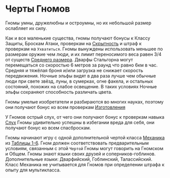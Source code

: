 # Черты Гномов

<plate name="Остроумие" subtype="Черта" img="gnomemale.png" stats="+2ИНТ, +2ХАР, -2СИЛ">
  Гномы умны, дружелюбны и остроумны, но их небольшой размер ослабляет их силу.
</plate>
<plate name="Маленькие размеры" subtype="Черта" img="strength.png" stats="+1КЗ, +1АТК, +4НВК, -4НВК">

  Как и все маленькие существа, гномы получают бонусы к Классу Защиты, Броскам Атаки, проверкам на [Скрытность](../skills/stealth.md) и штраф к проверкам на `Ухватиться`. Гномы вынуждены использовать меньшее по размерам оружие чем люди, и их лимит переносимого веса равен 3/4 от существ [Среднего размера](../../tables/1-3.1.md#Маленькие).
</plate>
<plate name="Средняя скорость" subtype="Черта" img="speed.png" stats="6м, 6км">
  Дварфы Стальгорна могут перемещаться со скоростью 6 метров за раунд что равно 6км в час. Средняя и тяжёлая броня и/или загрузка не снижает скорость передвижения.
</plate>
<plate name="Видимость в слабом свете" subtype="Черта" img="darkvision.png" stats="x2">
  Ночные эльфы видят в два раза лучше чем обычные люди при свете звёзд, луны, в сумерках, огне факела, и остальных состояний, похожих на слабое освещение. В таких условиях Ночные эльфы сохраняют способность различать цвета.
</plate>
<plate name="Инженеры" subtype="Черта" img="engineering.png" stats="+2НВК">

 Гномы умелые изобретатели и разбираются во многих науках, поэтому они получают бонус ко всем проверкам [Изготовления](../../skills/craft.md)
</plate>
<plate name="Отличный слух" subtype="Черта" img="listen.png" stats="+2НВК">

 У Гномов острый слух, от чего они получают бонус к проверкам навыка [Слух](../../skills/listen.md)
</plate>
<plate name="Проворство" subtype="Черта" img="agilityspec.png" stats="+1СБ">
 Гномы удивительно успешны в избегании вреда для себя, они получают бонус ко всем спасброскам.
</plate>
<plate name="Технологии" subtype="Черта" img="tech.png" stats="+2БСБ">

 Гномы начинают игру с одной дополнительной чертой класса [Механика](../../classes/tinker.md) из [Таблицы 1-6](../../tables/1-6.md). Гном должен соответствовать предварительным условиям, связанным с этой `Чертой`
</plate>
<plate name="Гномские языки" subtype="Черта" img="lang.png">
  Гномы могут говорить на Гномском и Общем.
</plate>
<plate name="Гномские языки: дополнительно" subtype="Черта" img="lang.png">
  Гномы знают языки своих друзей и соперников-гоблинов. Дополнительные языки: Дварфийский, Гоблинский, Талассийский.
</plate>
<plate name="Предпочитаемый класс: Механик" subtype="Черта" img="engineering.png">
  Класс Механика не учитывается для Гномов при определении штрафа к опыту для мультикласса.
</plate>